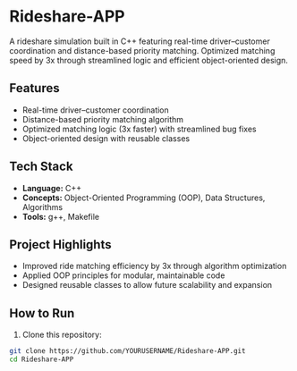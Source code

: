 # Rideshare-APP
A rideshare simulation built in C++ featuring real-time driver–customer coordination and distance-based priority matching. Optimized matching speed by 3x through streamlined logic and efficient object-oriented design.

## Features
- Real-time driver–customer coordination  
- Distance-based priority matching algorithm  
- Optimized matching logic (3x faster) with streamlined bug fixes  
- Object-oriented design with reusable classes
  
## Tech Stack
- **Language:** C++  
- **Concepts:** Object-Oriented Programming (OOP), Data Structures, Algorithms  
- **Tools:** g++, Makefile
  
## Project Highlights
- Improved ride matching efficiency by 3x through algorithm optimization  
- Applied OOP principles for modular, maintainable code  
- Designed reusable classes to allow future scalability and expansion  

## How to Run
1. Clone this repository:
```bash
git clone https://github.com/YOURUSERNAME/Rideshare-APP.git
cd Rideshare-APP
